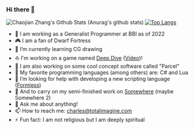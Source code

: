 ### Hi there 👋

<!--
**chaojian-zhang/chaojian-zhang** is a ✨ _special_ ✨ repository because its `README.md` (this file) appears on your GitHub profile.
-->

<img align="left" alt="Chaojian Zhang's Github Stats (Anurag's github stats)" src="https://github-readme-stats.vercel.app/api?username=chaojian-zhang&count_private=true&theme=gruvbox&show_icons=true" />

[![Top Langs](https://github-readme-stats.vercel.app/api/top-langs/?username=chaojian-zhang&layout=compact&theme=gruvbox)](https://github.com/anuraghazra/github-readme-stats)

- 🔭 I am working as a Generalist Programmer at BBI as of 2022
- 🎮 I am a fan of Dwarf Fortress
- 🌱 I’m currently learning CG drawing
- ⛵ I'm working on a game named [Deep Dive](https://github.com/Charles-Zhang-Deep-Dive/Deep-Dive-Dev-Central/wiki) ([Video](https://youtu.be/Rd8E-iSiLZ0))!
- 🚀 I am also working on some cool concept software called "Parcel"
- 🧡 My favorite programming languages (among others) are: C# and Lua
- 🤔 I’m looking for help with developing a new scripting language ([Formless](https://formless.totalimagine.com/))
- 👯 And to carry on my semi-finished work on [Somewhere](https://github.com/chaojian-zhang/Somewhere) (maybe Somewhere 2)
- 💬 Ask me about anything!
- 📫 How to reach me: charles@totalimagine.com
- ⚡ Fun fact: I am not religious but I am deeply spiritual
